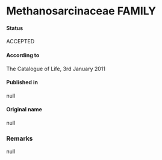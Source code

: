 # Methanosarcinaceae FAMILY

#### Status
ACCEPTED

#### According to
The Catalogue of Life, 3rd January 2011

#### Published in
null

#### Original name
null

### Remarks
null